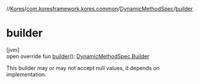//[Kores](../../../index.md)/[com.koresframework.kores.common](../index.md)/[DynamicMethodSpec](index.md)/[builder](builder.md)

# builder

[jvm]\
open override fun [builder](builder.md)(): [DynamicMethodSpec.Builder](-builder/index.md)

This builder may or may not accept null values, it depends on implementation.

